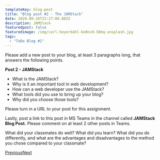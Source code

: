 ```yaml
---
templateKey: blog-post
title: "Blog post #2 - The JAMStack"
date: 2020-08-26T23:27:09.803Z
description: JAMStack
featuredpost: false
featuredimage: /img/carl-heyerdahl-ke0nc8-58mq-unsplash.jpg
tags:
  - "ToDo Blog #1"
---
```

Please add a new post to your blog, at least 3 paragraphs long, that answers the following points.

**Post 2 - JAMStack**

* What is the JAMStack?
* Why is it an important tool in web development?
* How can a web developer use the JAMStack?
* What tools did you use to bring up your blog?
* Why did you choose those tools?

Please turn in a URL to your post for this assignment.

Lastly, post a link to this post in MS Teams in the channel called **JAMStack Blog Post.** Please comment on at least 2 other posts in Teams.

What did your classmates do well? What did you learn? What did you do differently, and what are the advantages and disadvantages to the method you chose compared to your classmate?

[Previous](https://uvu.instructure.com/courses/504621/modules/items/7647635)[Next](https://uvu.instructure.com/courses/504621/modules/items/7667500)